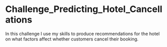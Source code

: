 # Challenge_Predicting_Hotel_Cancellations
 In this challenge I use my skills to produce recommendations for the hotel on what factors affect whether customers cancel their booking.
